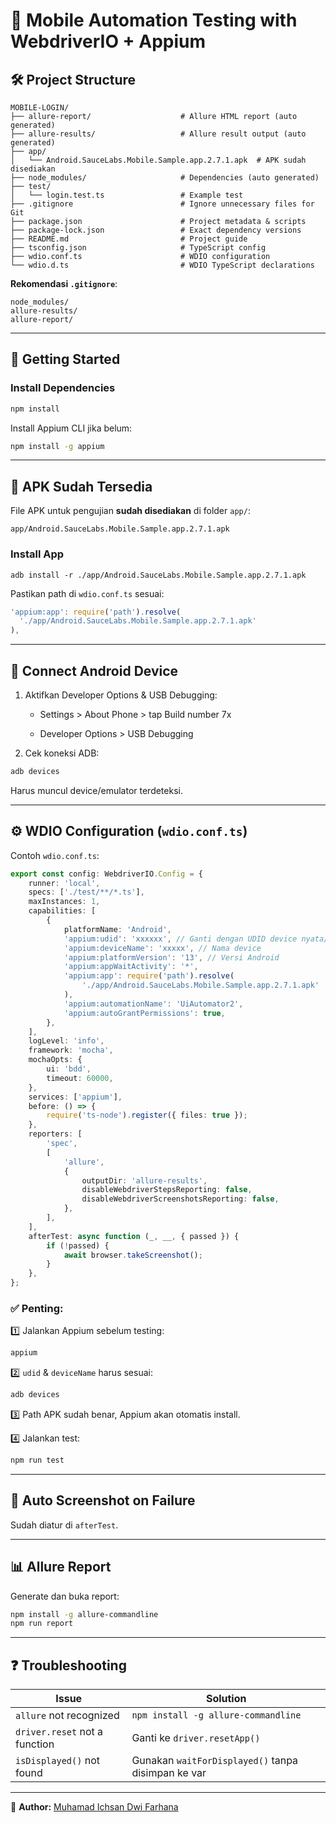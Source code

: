 # 📱 Mobile Automation Testing with WebdriverIO + Appium

## 🛠️ Project Structure

```
MOBILE-LOGIN/
├── allure-report/                    # Allure HTML report (auto generated)
├── allure-results/                   # Allure result output (auto generated)
├── app/
│   └── Android.SauceLabs.Mobile.Sample.app.2.7.1.apk  # APK sudah disediakan
├── node_modules/                     # Dependencies (auto generated)
├── test/
│   └── login.test.ts                 # Example test
├── .gitignore                        # Ignore unnecessary files for Git
├── package.json                      # Project metadata & scripts
├── package-lock.json                 # Exact dependency versions
├── README.md                         # Project guide
├── tsconfig.json                     # TypeScript config
├── wdio.conf.ts                      # WDIO configuration
└── wdio.d.ts                         # WDIO TypeScript declarations
```

**Rekomendasi `.gitignore`**:

```
node_modules/
allure-results/
allure-report/
```

---

## 🚀 Getting Started

### Install Dependencies

```bash
npm install
```

Install Appium CLI jika belum:

```bash
npm install -g appium
```

---

## 📲 APK Sudah Tersedia

File APK untuk pengujian **sudah disediakan** di folder `app/`:

```
app/Android.SauceLabs.Mobile.Sample.app.2.7.1.apk
```

### Install App

```
adb install -r ./app/Android.SauceLabs.Mobile.Sample.app.2.7.1.apk
```

Pastikan path di `wdio.conf.ts` sesuai:

```ts
'appium:app': require('path').resolve(
  './app/Android.SauceLabs.Mobile.Sample.app.2.7.1.apk'
),
```

---

## 🔌 Connect Android Device

1. Aktifkan Developer Options & USB Debugging:
   - Settings > About Phone > tap Build number 7x

   - Developer Options > USB Debugging

2. Cek koneksi ADB:

```bash
adb devices
```

Harus muncul device/emulator terdeteksi.

---

## ⚙️ WDIO Configuration (`wdio.conf.ts`)

Contoh `wdio.conf.ts`:

```ts
export const config: WebdriverIO.Config = {
	runner: 'local',
	specs: ['./test/**/*.ts'],
	maxInstances: 1,
	capabilities: [
		{
			platformName: 'Android',
			'appium:udid': 'xxxxxx', // Ganti dengan UDID device nyata/emulator
			'appium:deviceName': 'xxxxx', // Nama device
			'appium:platformVersion': '13', // Versi Android
			'appium:appWaitActivity': '*',
			'appium:app': require('path').resolve(
				'./app/Android.SauceLabs.Mobile.Sample.app.2.7.1.apk'
			),
			'appium:automationName': 'UiAutomator2',
			'appium:autoGrantPermissions': true,
		},
	],
	logLevel: 'info',
	framework: 'mocha',
	mochaOpts: {
		ui: 'bdd',
		timeout: 60000,
	},
	services: ['appium'],
	before: () => {
		require('ts-node').register({ files: true });
	},
	reporters: [
		'spec',
		[
			'allure',
			{
				outputDir: 'allure-results',
				disableWebdriverStepsReporting: false,
				disableWebdriverScreenshotsReporting: false,
			},
		],
	],
	afterTest: async function (_, __, { passed }) {
		if (!passed) {
			await browser.takeScreenshot();
		}
	},
};
```

### ✅ Penting:

1️⃣ Jalankan Appium sebelum testing:

```bash
appium
```

2️⃣ `udid` & `deviceName` harus sesuai:

```bash
adb devices
```

3️⃣ Path APK sudah benar, Appium akan otomatis install.

4️⃣ Jalankan test:

```bash
npm run test
```

---

## 📸 Auto Screenshot on Failure

Sudah diatur di `afterTest`.

---

## 📊 Allure Report

Generate dan buka report:

```bash
npm install -g allure-commandline
npm run report
```

---

## ❓ Troubleshooting

| Issue                         | Solution                                           |
| ----------------------------- | -------------------------------------------------- |
| `allure` not recognized       | `npm install -g allure-commandline`                |
| `driver.reset` not a function | Ganti ke `driver.resetApp()`                       |
| `isDisplayed()` not found     | Gunakan `waitForDisplayed()` tanpa disimpan ke var |

---

📌 **Author:** [Muhamad Ichsan Dwi Farhana](https://www.linkedin.com/in/muhamad-ichsan-dwi-farhana-4a74291a3/)

